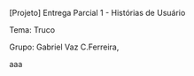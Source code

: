 [Projeto] Entrega Parcial 1 - Histórias de Usuário

Tema: Truco

Grupo: Gabriel Vaz C.Ferreira,


aaa
